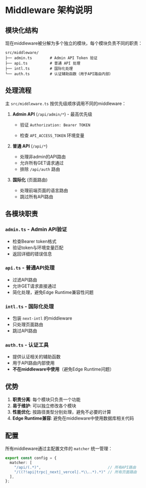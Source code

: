 # Middleware 架构说明

## 模块化结构

现在middleware被分解为多个独立的模块，每个模块负责不同的职责：

```
src/middleware/
├── admin.ts        # Admin API Token 验证
├── api.ts          # 普通 API 处理
├── intl.ts         # 国际化处理
└── auth.ts         # 认证辅助函数（用于API路由内部）
```

## 处理流程

主 `src/middleware.ts` 按优先级顺序调用不同的middleware：

1. **Admin API** (`/api/admin/*`) - 最高优先级
   - 验证 `Authorization: Bearer TOKEN`

   - 检查 `API_ACCESS_TOKEN` 环境变量

2. **普通 API** (`/api/*`) 
   - 处理非admin的API路由
   - 允许所有GET请求通过
   - 排除 `/api/auth` 路由

3. **国际化** (页面路由)
   - 处理前端页面的语言路由
   - 跳过所有API路由

## 各模块职责

### `admin.ts` - Admin API验证

* 检查Bearer token格式
* 验证token与环境变量匹配
* 返回详细的错误信息

### `api.ts` - 普通API处理

* 过滤API路由
* 允许GET请求直接通过
* 简化处理，避免Edge Runtime兼容性问题

### `intl.ts` - 国际化处理

* 包装 `next-intl` 的middleware
* 只处理页面路由
* 跳过API路由

### `auth.ts` - 认证工具

* 提供认证相关的辅助函数
* 用于API路由内部使用
* **不在middleware中使用**（避免Edge Runtime问题）

## 优势

1. **职责分离**: 每个模块只负责一个功能
2. **易于维护**: 可以独立修改各个模块
3. **性能优化**: 按路径类型分别处理，避免不必要的计算
4. **Edge Runtime兼容**: 避免在middleware中使用数据库相关代码

## 配置

所有middleware通过主配置文件的 `matcher` 统一管理：

```typescript
export const config = {
  matcher: [
    "/api/(.*)",                              // 所有API路由
    "/((?!api|trpc|_next|_vercel|.*\\..*).*)" // 所有页面路由
  ],
};
```
